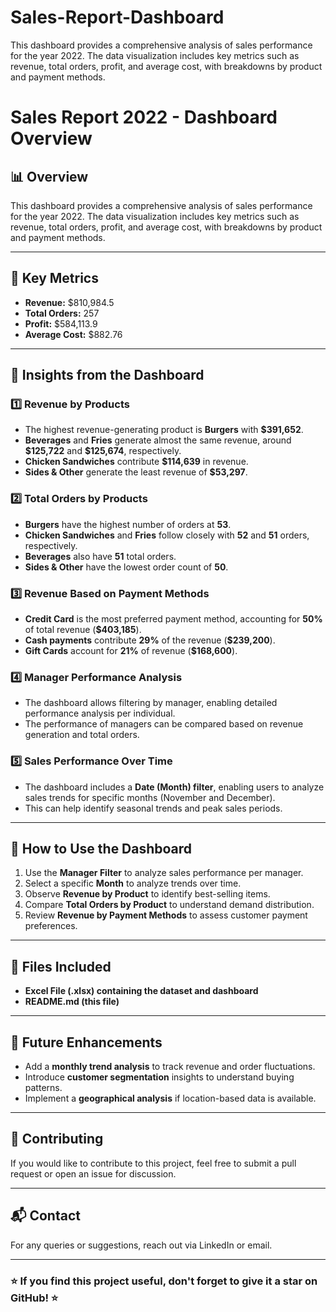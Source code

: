 # Sales-Report-Dashboard
This dashboard provides a comprehensive analysis of sales performance for the year 2022. The data visualization includes key metrics such as revenue, total orders, profit, and average cost, with breakdowns by product and payment methods.

# Sales Report 2022 - Dashboard Overview

## 📊 Overview

This dashboard provides a comprehensive analysis of sales performance for the year 2022. The data visualization includes key metrics such as revenue, total orders, profit, and average cost, with breakdowns by product and payment methods.

---

## 🔹 Key Metrics

- **Revenue:** \$810,984.5
- **Total Orders:** 257
- **Profit:** \$584,113.9
- **Average Cost:** \$882.76

---

## 📌 Insights from the Dashboard

### 1️⃣ **Revenue by Products**

- The highest revenue-generating product is **Burgers** with **\$391,652**.
- **Beverages** and **Fries** generate almost the same revenue, around **\$125,722** and **\$125,674**, respectively.
- **Chicken Sandwiches** contribute **\$114,639** in revenue.
- **Sides & Other** generate the least revenue of **\$53,297**.

### 2️⃣ **Total Orders by Products**

- **Burgers** have the highest number of orders at **53**.
- **Chicken Sandwiches** and **Fries** follow closely with **52** and **51** orders, respectively.
- **Beverages** also have **51** total orders.
- **Sides & Other** have the lowest order count of **50**.

### 3️⃣ **Revenue Based on Payment Methods**

- **Credit Card** is the most preferred payment method, accounting for **50%** of total revenue (**\$403,185**).
- **Cash payments** contribute **29%** of the revenue (**\$239,200**).
- **Gift Cards** account for **21%** of revenue (**\$168,600**).

### 4️⃣ **Manager Performance Analysis**

- The dashboard allows filtering by manager, enabling detailed performance analysis per individual.
- The performance of managers can be compared based on revenue generation and total orders.

### 5️⃣ **Sales Performance Over Time**

- The dashboard includes a **Date (Month) filter**, enabling users to analyze sales trends for specific months (November and December).
- This can help identify seasonal trends and peak sales periods.

---

## 📌 How to Use the Dashboard

1. Use the **Manager Filter** to analyze sales performance per manager.
2. Select a specific **Month** to analyze trends over time.
3. Observe **Revenue by Product** to identify best-selling items.
4. Compare **Total Orders by Product** to understand demand distribution.
5. Review **Revenue by Payment Methods** to assess customer payment preferences.

---

## 📁 Files Included

- **Excel File (.xlsx) containing the dataset and dashboard**
- **README.md (this file)**

---

## 🚀 Future Enhancements

- Add a **monthly trend analysis** to track revenue and order fluctuations.
- Introduce **customer segmentation** insights to understand buying patterns.
- Implement a **geographical analysis** if location-based data is available.

---

## 📢 Contributing

If you would like to contribute to this project, feel free to submit a pull request or open an issue for discussion.

---

## 📬 Contact

For any queries or suggestions, reach out via LinkedIn or email.

---

### ⭐ If you find this project useful, don't forget to give it a star on GitHub! ⭐
